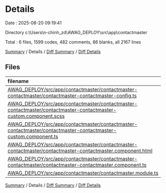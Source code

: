 # Details

Date : 2025-08-20 09:19:41

Directory c:\\Users\\n-chinh_zd\\AWAG_DEPLOY\\src\\app\\contactmaster

Total : 6 files,  1599 codes, 482 comments, 86 blanks, all 2167 lines

[Summary](results.md) / Details / [Diff Summary](diff.md) / [Diff Details](diff-details.md)

## Files
| filename | language | code | comment | blank | total |
| :--- | :--- | ---: | ---: | ---: | ---: |
| [AWAG\_DEPLOY/src/app/contactmaster/contactmaster-contactmaster/contactmaster-contactmaster-config.ts](/AWAG_DEPLOY/src/app/contactmaster/contactmaster-contactmaster/contactmaster-contactmaster-config.ts) | TypeScript | 23 | 5 | 2 | 30 |
| [AWAG\_DEPLOY/src/app/contactmaster/contactmaster-contactmaster/contactmaster-contactmaster-custom.component.scss](/AWAG_DEPLOY/src/app/contactmaster/contactmaster-contactmaster/contactmaster-contactmaster-custom.component.scss) | SCSS | 75 | 32 | 5 | 112 |
| [AWAG\_DEPLOY/src/app/contactmaster/contactmaster-contactmaster/contactmaster-contactmaster-custom.component.ts](/AWAG_DEPLOY/src/app/contactmaster/contactmaster-contactmaster/contactmaster-contactmaster-custom.component.ts) | TypeScript | 13 | 98 | 12 | 123 |
| [AWAG\_DEPLOY/src/app/contactmaster/contactmaster-contactmaster/contactmaster-contactmaster.component.html](/AWAG_DEPLOY/src/app/contactmaster/contactmaster-contactmaster/contactmaster-contactmaster.component.html) | HTML | 862 | 53 | 1 | 916 |
| [AWAG\_DEPLOY/src/app/contactmaster/contactmaster-contactmaster/contactmaster-contactmaster.component.ts](/AWAG_DEPLOY/src/app/contactmaster/contactmaster-contactmaster/contactmaster-contactmaster.component.ts) | TypeScript | 614 | 293 | 62 | 969 |
| [AWAG\_DEPLOY/src/app/contactmaster/contactmaster.module.ts](/AWAG_DEPLOY/src/app/contactmaster/contactmaster.module.ts) | TypeScript | 12 | 1 | 4 | 17 |

[Summary](results.md) / Details / [Diff Summary](diff.md) / [Diff Details](diff-details.md)